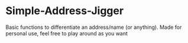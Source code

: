 # Simple-Address-Jigger
Basic functions to differentiate an address/name (or anything).
Made for personal use, feel free to play around as you want
